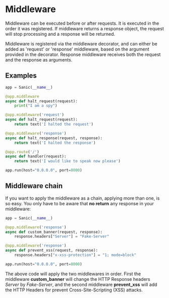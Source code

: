 # Middleware

Middleware can be executed before or after requests.  It is executed in the order it was registered.  If middleware returns a response object, the request will stop processing and a response will be returned.

Middleware is registered via the middleware decorator, and can either be added as 'request' or 'response' middleware, based on the argument provided in the decorator.  Response middleware receives both the request and the response as arguments.

## Examples

```python
app = Sanic(__name__)

@app.middleware
async def halt_request(request):
	print("I am a spy")

@app.middleware('request')
async def halt_request(request):
	return text('I halted the request')

@app.middleware('response')
async def halt_response(request, response):
	return text('I halted the response')

@app.route('/')
async def handler(request):
	return text('I would like to speak now please')

app.run(host="0.0.0.0", port=8000)
```

## Middleware chain

If you want to apply the middleware as a chain, applying more than one, is so easy. You only have to be aware that **no return** any response in your middleware:

```python
app = Sanic(__name__)

@app.middleware('response')
async def custom_banner(request, response):
	response.headers["Server"] = "Fake-Server"

@app.middleware('response')
async def prevent_xss(request, response):
	response.headers["x-xss-protection"] = "1; mode=block"

app.run(host="0.0.0.0", port=8000)
```

The above code will apply the two middlewares in order. First the middleware **custom_banner** will change the HTTP Response headers *Server* by *Fake-Server*, and the second middleware **prevent_xss** will add the HTTP Headers for prevent Cross-Site-Scripting (XSS) attacks.
